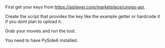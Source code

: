 First get your keys from https://apilayer.com/marketplace/unogs-api.

Create the script that provides the key like the example getter or hardcode it if you dont plan to upload it.

Grab your movies and run the tool.

You need to have PySide6 installed.
